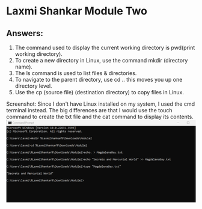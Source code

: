 




# Laxmi Shankar Module Two

## Answers: 

1. The command used to display the current working directory is pwd(print working directory).
2. To create a new directory in Linux, use the command mkdir (directory name). 
3. The ls command is used to list files & directories.
4. To navigate to the parent directory, use cd .. this moves you up one directory level. 
5. Use the cp (source file) (destination directory) to copy files in Linux.

Screenshot:
Since I don't have Linux installed on my system, I used the cmd terminal instead. The big differences are that I would use the touch command to create the txt file and the cat command to display its contents.
![alt text](https://raw.githubusercontent.com/LaxmiShankar/LaxmiShankar_Training_Modules/main/Terminal.png)
